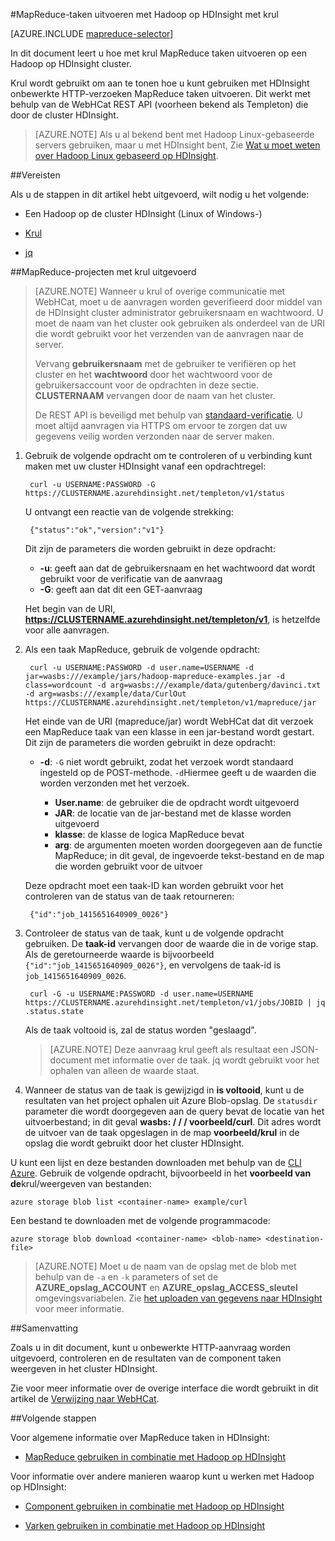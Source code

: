 <properties
   pageTitle="Gebruik MapReduce en krul met Hadoop in HDInsight | Microsoft Azure"
   description="Informatie over het op afstand uitvoeren van taken MapReduce met Hadoop op HDInsight met krul."
   services="hdinsight"
   documentationCenter=""
   authors="Blackmist"
   manager="jhubbard"
   editor="cgronlun"
    tags="azure-portal"/>

<tags
   ms.service="hdinsight"
   ms.devlang="na"
   ms.topic="article"
   ms.tgt_pltfrm="na"
   ms.workload="big-data"
   ms.date="09/27/2016"
   ms.author="larryfr"/>

#<a name="run-mapreduce-jobs-with-hadoop-on-hdinsight-using-curl"></a>MapReduce-taken uitvoeren met Hadoop op HDInsight met krul

[AZURE.INCLUDE [mapreduce-selector](../../includes/hdinsight-selector-use-mapreduce.md)]

In dit document leert u hoe met krul MapReduce taken uitvoeren op een Hadoop op HDInsight cluster.

Krul wordt gebruikt om aan te tonen hoe u kunt gebruiken met HDInsight onbewerkte HTTP-verzoeken MapReduce taken uitvoeren. Dit werkt met behulp van de WebHCat REST API (voorheen bekend als Templeton) die door de cluster HDInsight.

> [AZURE.NOTE] Als u al bekend bent met Hadoop Linux-gebaseerde servers gebruiken, maar u met HDInsight bent, Zie [Wat u moet weten over Hadoop Linux gebaseerd op HDInsight](hdinsight-hadoop-linux-information.md).

##<a id="prereq"></a>Vereisten

Als u de stappen in dit artikel hebt uitgevoerd, wilt nodig u het volgende:

* Een Hadoop op de cluster HDInsight (Linux of Windows-)

* [Krul](http://curl.haxx.se/)

* [jq](http://stedolan.github.io/jq/)

##<a id="curl"></a>MapReduce-projecten met krul uitgevoerd

> [AZURE.NOTE] Wanneer u krul of overige communicatie met WebHCat, moet u de aanvragen worden geverifieerd door middel van de HDInsight cluster administrator gebruikersnaam en wachtwoord. U moet de naam van het cluster ook gebruiken als onderdeel van de URI die wordt gebruikt voor het verzenden van de aanvragen naar de server.
>
> Vervang **gebruikersnaam** met de gebruiker te verifiëren op het cluster en het **wachtwoord** door het wachtwoord voor de gebruikersaccount voor de opdrachten in deze sectie. **CLUSTERNAAM** vervangen door de naam van het cluster.
>
> De REST API is beveiligd met behulp van [standaard-verificatie](http://en.wikipedia.org/wiki/Basic_access_authentication). U moet altijd aanvragen via HTTPS om ervoor te zorgen dat uw gegevens veilig worden verzonden naar de server maken.

1. Gebruik de volgende opdracht om te controleren of u verbinding kunt maken met uw cluster HDInsight vanaf een opdrachtregel:

        curl -u USERNAME:PASSWORD -G https://CLUSTERNAME.azurehdinsight.net/templeton/v1/status

    U ontvangt een reactie van de volgende strekking:

        {"status":"ok","version":"v1"}

    Dit zijn de parameters die worden gebruikt in deze opdracht:

    * **-u**: geeft aan dat de gebruikersnaam en het wachtwoord dat wordt gebruikt voor de verificatie van de aanvraag
    * **-G**: geeft aan dat dit een GET-aanvraag

    Het begin van de URI, **https://CLUSTERNAME.azurehdinsight.net/templeton/v1**, is hetzelfde voor alle aanvragen.

2. Als een taak MapReduce, gebruik de volgende opdracht:

        curl -u USERNAME:PASSWORD -d user.name=USERNAME -d jar=wasbs:///example/jars/hadoop-mapreduce-examples.jar -d class=wordcount -d arg=wasbs:///example/data/gutenberg/davinci.txt -d arg=wasbs:///example/data/CurlOut https://CLUSTERNAME.azurehdinsight.net/templeton/v1/mapreduce/jar

    Het einde van de URI (mapreduce/jar) wordt WebHCat dat dit verzoek een MapReduce taak van een klasse in een jar-bestand wordt gestart. Dit zijn de parameters die worden gebruikt in deze opdracht:

    * **-d**: `-G` niet wordt gebruikt, zodat het verzoek wordt standaard ingesteld op de POST-methode. `-d`Hiermee geeft u de waarden die worden verzonden met het verzoek.

        * **User.name**: de gebruiker die de opdracht wordt uitgevoerd
        * **JAR**: de locatie van de jar-bestand met de klasse worden uitgevoerd
        * **klasse**: de klasse de logica MapReduce bevat
        * **arg**: de argumenten moeten worden doorgegeven aan de functie MapReduce; in dit geval, de ingevoerde tekst-bestand en de map die worden gebruikt voor de uitvoer

    Deze opdracht moet een taak-ID kan worden gebruikt voor het controleren van de status van de taak retourneren:

        {"id":"job_1415651640909_0026"}

3. Controleer de status van de taak, kunt u de volgende opdracht gebruiken. De **taak-id** vervangen door de waarde die in de vorige stap. Als de geretourneerde waarde is bijvoorbeeld `{"id":"job_1415651640909_0026"}`, en vervolgens de taak-id is `job_1415651640909_0026`.

        curl -G -u USERNAME:PASSWORD -d user.name=USERNAME https://CLUSTERNAME.azurehdinsight.net/templeton/v1/jobs/JOBID | jq .status.state

    Als de taak voltooid is, zal de status worden "geslaagd".

    > [AZURE.NOTE] Deze aanvraag krul geeft als resultaat een JSON-document met informatie over de taak. jq wordt gebruikt voor het ophalen van alleen de waarde staat.

4. Wanneer de status van de taak is gewijzigd in **is voltooid**, kunt u de resultaten van het project ophalen uit Azure Blob-opslag. De `statusdir` parameter die wordt doorgegeven aan de query bevat de locatie van het uitvoerbestand; in dit geval **wasbs: / / / voorbeeld/curl**. Dit adres wordt de uitvoer van de taak opgeslagen in de map **voorbeeld/krul** in de opslag die wordt gebruikt door het cluster HDInsight.

U kunt een lijst en deze bestanden downloaden met behulp van de [CLI Azure](../xplat-cli-install.md). Gebruik de volgende opdracht, bijvoorbeeld in het **voorbeeld van de**krul/weergeven van bestanden:

    azure storage blob list <container-name> example/curl

Een bestand te downloaden met de volgende programmacode:

    azure storage blob download <container-name> <blob-name> <destination-file>

> [AZURE.NOTE] Moet u de naam van de opslag met de blob met behulp van de `-a` en `-k` parameters of set de **AZURE\_opslag\_ACCOUNT** en **AZURE\_opslag\_ACCESS\_sleutel** omgevingsvariabelen. Zie [het uploaden van gegevens naar HDInsight](hdinsight-upload-data.md) voor meer informatie.

##<a id="summary"></a>Samenvatting

Zoals u in dit document, kunt u onbewerkte HTTP-aanvraag worden uitgevoerd, controleren en de resultaten van de component taken weergeven in het cluster HDInsight.

Zie voor meer informatie over de overige interface die wordt gebruikt in dit artikel de [Verwijzing naar WebHCat](https://cwiki.apache.org/confluence/display/Hive/WebHCat+Reference).

##<a id="nextsteps"></a>Volgende stappen

Voor algemene informatie over MapReduce taken in HDInsight:

* [MapReduce gebruiken in combinatie met Hadoop op HDInsight](hdinsight-use-mapreduce.md)

Voor informatie over andere manieren waarop kunt u werken met Hadoop op HDInsight:

* [Component gebruiken in combinatie met Hadoop op HDInsight](hdinsight-use-hive.md)

* [Varken gebruiken in combinatie met Hadoop op HDInsight](hdinsight-use-pig.md)
